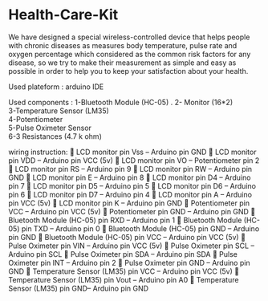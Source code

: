 # Health-Care-Kit 
We have designed a special wireless-controlled device that helps people with chronic diseases as  measures body temperature, pulse rate and oxygen percentage which considered as the common risk factors for any disease, so we try to make their measurement as simple and easy as possible in order to help you to keep your satisfaction about your health.

Used plateform : arduino IDE  

Used components : 
1-Bluetooth Module (HC-05)                                   .
2- Monitor (16*2)                    
3-Temperature Sensor (LM35)                                    
4-Potentiometer   
5-Pulse Oximeter Sensor                                      
6-3 Resistances (4.7 k ohm)  

wiring instruction:
	LCD monitor pin Vss – Arduino pin GND 
	LCD monitor pin VDD – Arduino pin VCC (5v)
	LCD monitor pin VO – Potentiometer pin 2
	LCD monitor pin RS – Arduino pin 9 
	LCD monitor pin RW – Arduino pin GND
	LCD monitor pin E – Arduino pin 8 
	LCD monitor pin D4 – Arduino pin 7
	LCD monitor pin D5 – Arduino pin 5
	LCD monitor pin D6 – Arduino pin 6
	LCD monitor pin D7 – Arduino pin 4
	LCD monitor pin A – Arduino pin VCC (5v)
	LCD monitor pin K – Arduino pin GND
	Potentiometer pin VCC – Arduino pin VCC (5v) 
	Potentiometer pin GND – Arduino pin GND 
	Bluetooth Module (HC-05) pin RXD – Arduino pin 1 
	Bluetooth Module (HC-05) pin TXD – Arduino pin 0 
	Bluetooth Module (HC-05) pin GND – Arduino pin GND 
	Bluetooth Module (HC-05) pin VCC – Arduino pin VCC (5v) 
	Pulse Oximeter pin VIN – Arduino pin VCC (5v)
	Pulse Oximeter pin SCL – Arduino pin SCL
	Pulse Oximeter pin SDA – Arduino pin SDA
	Pulse Oximeter pin INT – Arduino pin 2
	Pulse Oximeter pin GND – Arduino pin GND 
	Temperature Sensor (LM35) pin VCC – Arduino pin VCC (5v) 
	Temperature Sensor (LM35) pin Vout – Arduino pin A0 
	Temperature Sensor (LM35) pin GND– Arduino pin GND  



